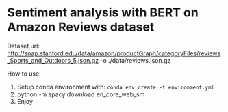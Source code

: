 # Sentiment analysis with BERT on Amazon Reviews dataset

Dataset url: http://snap.stanford.edu/data/amazon/productGraph/categoryFiles/reviews_Sports_and_Outdoors_5.json.gz -o ./data/reviews.json.gz

How to use:
1. Setup conda environment with: ```conda env create -f environment.yml```
1. python -m spacy download en_core_web_sm
1. Enjoy